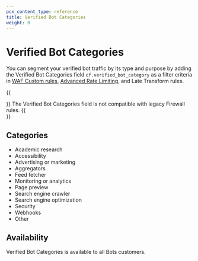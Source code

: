 ```yaml
---
pcx_content_type: reference
title: Verified Bot Categories
weight: 0
---
```


# Verified Bot Categories

You can segment your verified bot traffic by its type and purpose by adding the Verified Bot Categories field `cf.verified_bot_category` as a filter criteria in [WAF Custom rules](/waf/custom-rules/), [Advanced Rate Limiting](/waf/rate-limiting-rules/), and Late Transform rules.

{{<Aside type="note">}}
The Verified Bot Categories field is not compatible with legacy Firewall rules.
{{</Aside>}}

## Categories

- Academic research
- Accessibility
- Advertising or marketing
- Aggregators
- Feed fetcher
- Monitoring or analytics
- Page preview
- Search engine crawler
- Search engine optimization
- Security
- Webhooks
- Other

## Availability

Verified Bot Categories is available to all Bots customers.
